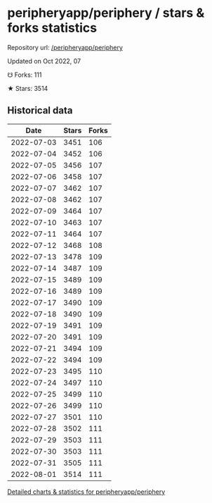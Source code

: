# peripheryapp/periphery / stars & forks statistics

Repository url: [/peripheryapp/periphery](https://github.com/peripheryapp/periphery)

Updated on Oct 2022, 07

☋ Forks: 111

★ Stars: 3514

## Historical data
| Date | Stars | Forks |
|------|-------|-------|
| 2022-07-03 | 3451 | 106 | 
| 2022-07-04 | 3452 | 106 | 
| 2022-07-05 | 3456 | 107 | 
| 2022-07-06 | 3458 | 107 | 
| 2022-07-07 | 3462 | 107 | 
| 2022-07-08 | 3462 | 107 | 
| 2022-07-09 | 3464 | 107 | 
| 2022-07-10 | 3463 | 107 | 
| 2022-07-11 | 3464 | 107 | 
| 2022-07-12 | 3468 | 108 | 
| 2022-07-13 | 3478 | 109 | 
| 2022-07-14 | 3487 | 109 | 
| 2022-07-15 | 3489 | 109 | 
| 2022-07-16 | 3489 | 109 | 
| 2022-07-17 | 3490 | 109 | 
| 2022-07-18 | 3490 | 109 | 
| 2022-07-19 | 3491 | 109 | 
| 2022-07-20 | 3491 | 109 | 
| 2022-07-21 | 3494 | 109 | 
| 2022-07-22 | 3494 | 109 | 
| 2022-07-23 | 3495 | 110 | 
| 2022-07-24 | 3497 | 110 | 
| 2022-07-25 | 3499 | 110 | 
| 2022-07-26 | 3499 | 110 | 
| 2022-07-27 | 3501 | 110 | 
| 2022-07-28 | 3502 | 111 | 
| 2022-07-29 | 3503 | 111 | 
| 2022-07-30 | 3503 | 111 | 
| 2022-07-31 | 3505 | 111 | 
| 2022-08-01 | 3514 | 111 | 


[Detailed charts & statistics for peripheryapp/periphery](https://reviewgithub.com/rep/peripheryapp/periphery)
